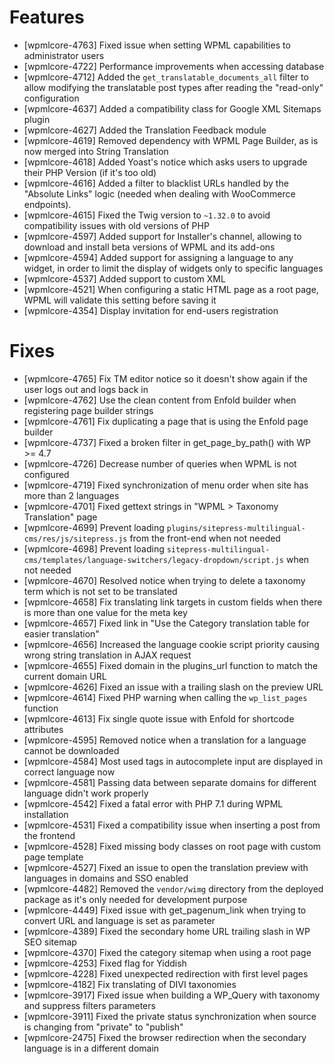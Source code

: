 # Features
* [wpmlcore-4763] Fixed issue when setting WPML capabilities to administrator users
* [wpmlcore-4722] Performance improvements when accessing database
* [wpmlcore-4712] Added the `get_translatable_documents_all` filter to allow modifying the translatable post types after reading the "read-only" configuration
* [wpmlcore-4637] Added a compatibility class for Google XML Sitemaps plugin
* [wpmlcore-4627] Added the Translation Feedback module
* [wpmlcore-4619] Removed dependency with WPML Page Builder, as is now merged into String Translation
* [wpmlcore-4618] Added Yoast's notice which asks users to upgrade their PHP Version (if it's too old)
* [wpmlcore-4616] Added a filter to blacklist URLs handled by the "Absolute Links" logic (needed when dealing with WooCommerce endpoints).
* [wpmlcore-4615] Fixed the Twig version to `~1.32.0` to avoid compatibility issues with old versions of PHP
* [wpmlcore-4597] Added support for Installer's channel, allowing to download and install beta versions of WPML and its add-ons
* [wpmlcore-4594] Added support for assigning a language to any widget, in order to limit the display of widgets only to specific languages
* [wpmlcore-4537] Added support to custom XML
* [wpmlcore-4521] When configuring a static HTML page as a root page, WPML will validate this setting before saving it
* [wpmlcore-4354] Display invitation for end-users registration

# Fixes
* [wpmlcore-4765] Fix TM editor notice so it doesn't show again if the user logs out and logs back in
* [wpmlcore-4762] Use the clean content from Enfold builder when registering page builder strings
* [wpmlcore-4761] Fix duplicating a page that is using the Enfold page builder
* [wpmlcore-4737] Fixed a broken filter in get_page_by_path() with WP >= 4.7
* [wpmlcore-4726] Decrease number of queries when WPML is not configured
* [wpmlcore-4719] Fixed synchronization of menu order when site has more than 2 languages
* [wpmlcore-4701] Fixed gettext strings in "WPML > Taxonomy Translation" page
* [wpmlcore-4699] Prevent loading `plugins/sitepress-multilingual-cms/res/js/sitepress.js` from the front-end when not needed
* [wpmlcore-4698] Prevent loading `sitepress-multilingual-cms/templates/language-switchers/legacy-dropdown/script.js` when not needed
* [wpmlcore-4670] Resolved notice when trying to delete a taxonomy term which is not set to be translated
* [wpmlcore-4658] Fix translating link targets in custom fields when there is more than one value for the meta key
* [wpmlcore-4657] Fixed link in "Use the Category translation table for easier translation"
* [wpmlcore-4656] Increased the language cookie script priority causing wrong string translation in AJAX request
* [wpmlcore-4655] Fixed domain in the plugins_url function to match the current domain URL
* [wpmlcore-4626] Fixed an issue with a trailing slash on the preview URL
* [wpmlcore-4614] Fixed PHP warning when calling the `wp_list_pages` function
* [wpmlcore-4613] Fix single quote issue with Enfold for shortcode attributes
* [wpmlcore-4595] Removed notice when a translation for a language cannot be downloaded
* [wpmlcore-4584] Most used tags in autocomplete input are displayed in correct language now
* [wpmlcore-4581] Passing data between separate domains for different language didn't work properly
* [wpmlcore-4542] Fixed a fatal error with PHP 7.1 during WPML installation
* [wpmlcore-4531] Fixed a compatibility issue when inserting a post from the frontend
* [wpmlcore-4528] Fixed missing body classes on root page with custom page template
* [wpmlcore-4527] Fixed an issue to open the translation preview with languages in domains and SSO enabled
* [wpmlcore-4482] Removed the `vendor/wimg` directory from the deployed package as it's only needed for development purpose
* [wpmlcore-4449] Fixed issue with get_pagenum_link when trying to convert URL and language is set as parameter
* [wpmlcore-4389] Fixed the secondary home URL trailing slash in WP SEO sitemap
* [wpmlcore-4370] Fixed the category sitemap when using a root page
* [wpmlcore-4253] Fixed flag for Yiddish
* [wpmlcore-4228] Fixed unexpected redirection with first level pages
* [wpmlcore-4182] Fix translating of DIVI taxonomies
* [wpmlcore-3917] Fixed issue when building a WP_Query with taxonomy and suppress filters parameters
* [wpmlcore-3911] Fixed the private status synchronization when source is changing from "private" to "publish"
* [wpmlcore-2475] Fixed the browser redirection when the secondary language is in a different domain
